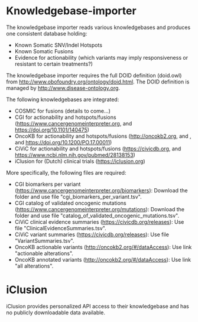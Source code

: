 # Knowledgebase-importer

The knowledgebase importer reads various knowledgebases and produces one consistent database holding:
 - Known Somatic SNV/Indel Hotspots
 - Known Somatic Fusions
 - Evidence for actionability (which variants may imply responsiveness or resistant to certain treatments?)
 
 The knowledgebase importer requires the full DOID definition (doid.owl) from  http://www.obofoundry.org/ontology/doid.html. The DOID definition is managed by http://www.disease-ontology.org.
 
 The following knowledgebases are integrated:
   - COSMIC for fusions (details to come...)
   - CGI for actionability and hotspots/fusions (https://www.cancergenomeinterpreter.org, and  https://doi.org/10.1101/140475)
   - OncoKB for actionability and hotspots/fusions (http://oncokb2.org, and , and https://doi.org/10.1200/PO.17.00011)
   - CiViC for actionability and hotspots/fusions (https://civicdb.org, and https://www.ncbi.nlm.nih.gov/pubmed/28138153)
   - iClusion for (Dutch) clinical trials (https://iclusion.org)
   
 More specifically, the following files are required:
  - CGI biomarkers per variant (https://www.cancergenomeinterpreter.org/biomarkers): Download the folder and use file "cgi_biomarkers_per_variant.tsv".
  - CGI catalog of validated oncogenic mutations (https://www.cancergenomeinterpreter.org/mutations): Download the folder and use file "catalog_of_validated_oncogenic_mutations.tsv".
  - CiViC clinical evidence summaries (https://civicdb.org/releases): Use file "ClinicalEvidenceSummaries.tsv".
  - CiViC variant summaries (https://civicdb.org/releases): Use file "VariantSummaries.tsv".
  - OncoKB actionable variants (http://oncokb2.org/#/dataAccess): Use link "actionable alterations".
  - OncoKB annotated variants (http://oncokb2.org/#/dataAccess): Use link "all alterations".
  
  # iClusion
  
 iClusion provides personalized API access to their knowledgebase and has no publicly downloadable data available.
